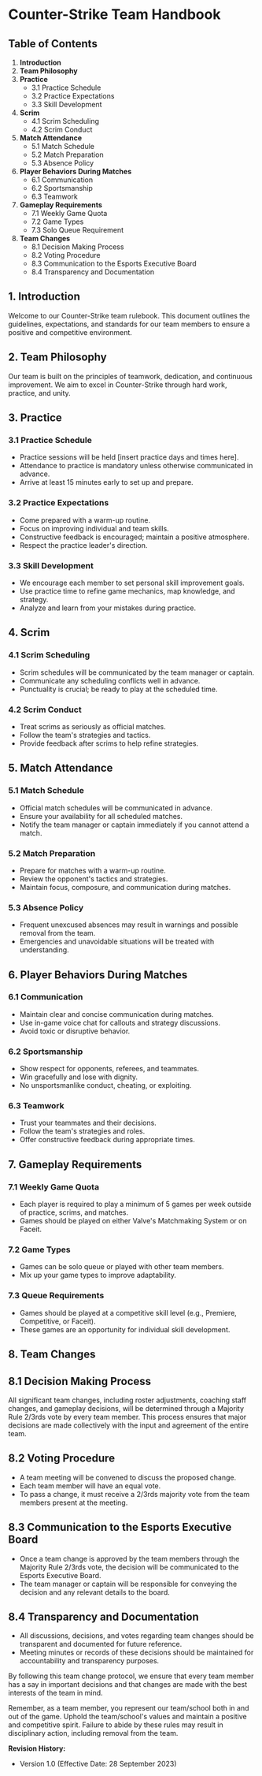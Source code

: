 # Counter-Strike Team Handbook

## Table of Contents
1. **Introduction**
2. **Team Philosophy**
3. **Practice**
   - 3.1 Practice Schedule
   - 3.2 Practice Expectations
   - 3.3 Skill Development
4. **Scrim**
   - 4.1 Scrim Scheduling
   - 4.2 Scrim Conduct
5. **Match Attendance**
   - 5.1 Match Schedule
   - 5.2 Match Preparation
   - 5.3 Absence Policy
6. **Player Behaviors During Matches**
   - 6.1 Communication
   - 6.2 Sportsmanship
   - 6.3 Teamwork
7. **Gameplay Requirements**
   - 7.1 Weekly Game Quota
   - 7.2 Game Types
   - 7.3 Solo Queue Requirement
8. **Team Changes**
   - 8.1 Decision Making Process
   - 8.2 Voting Procedure
   - 8.3 Communication to the Esports Executive Board
   - 8.4 Transparency and Documentation

## 1. Introduction
Welcome to our Counter-Strike team rulebook. This document outlines the guidelines, expectations, and standards for our team members to ensure a positive and competitive environment.

## 2. Team Philosophy
Our team is built on the principles of teamwork, dedication, and continuous improvement. We aim to excel in Counter-Strike through hard work, practice, and unity.

## 3. Practice
### 3.1 Practice Schedule
- Practice sessions will be held [insert practice days and times here].
- Attendance to practice is mandatory unless otherwise communicated in advance.
- Arrive at least 15 minutes early to set up and prepare.

### 3.2 Practice Expectations
- Come prepared with a warm-up routine.
- Focus on improving individual and team skills.
- Constructive feedback is encouraged; maintain a positive atmosphere.
- Respect the practice leader's direction.

### 3.3 Skill Development
- We encourage each member to set personal skill improvement goals.
- Use practice time to refine game mechanics, map knowledge, and strategy.
- Analyze and learn from your mistakes during practice.

## 4. Scrim
### 4.1 Scrim Scheduling
- Scrim schedules will be communicated by the team manager or captain.
- Communicate any scheduling conflicts well in advance.
- Punctuality is crucial; be ready to play at the scheduled time.

### 4.2 Scrim Conduct
- Treat scrims as seriously as official matches.
- Follow the team's strategies and tactics.
- Provide feedback after scrims to help refine strategies.

## 5. Match Attendance
### 5.1 Match Schedule
- Official match schedules will be communicated in advance.
- Ensure your availability for all scheduled matches.
- Notify the team manager or captain immediately if you cannot attend a match.

### 5.2 Match Preparation
- Prepare for matches with a warm-up routine.
- Review the opponent's tactics and strategies.
- Maintain focus, composure, and communication during matches.

### 5.3 Absence Policy
- Frequent unexcused absences may result in warnings and possible removal from the team.
- Emergencies and unavoidable situations will be treated with understanding.

## 6. Player Behaviors During Matches
### 6.1 Communication
- Maintain clear and concise communication during matches.
- Use in-game voice chat for callouts and strategy discussions.
- Avoid toxic or disruptive behavior.

### 6.2 Sportsmanship
- Show respect for opponents, referees, and teammates.
- Win gracefully and lose with dignity.
- No unsportsmanlike conduct, cheating, or exploiting.

### 6.3 Teamwork
- Trust your teammates and their decisions.
- Follow the team's strategies and roles.
- Offer constructive feedback during appropriate times.

## 7. Gameplay Requirements
### 7.1 Weekly Game Quota
- Each player is required to play a minimum of 5 games per week outside of practice, scrims, and matches.
- Games should be played on either Valve's Matchmaking System or on Faceit.

### 7.2 Game Types
- Games can be solo queue or played with other team members.
- Mix up your game types to improve adaptability.

### 7.3 Queue Requirements
- Games should be played at a competitive skill level (e.g., Premiere, Competitive, or Faceit).
- These games are an opportunity for individual skill development.

## 8. Team Changes
## 8.1 Decision Making Process
All significant team changes, including roster adjustments, coaching staff changes, and gameplay decisions, will be determined through a Majority Rule 2/3rds vote by every team member. This process ensures that major decisions are made collectively with the input and agreement of the entire team.

## 8.2 Voting Procedure
- A team meeting will be convened to discuss the proposed change.
- Each team member will have an equal vote.
- To pass a change, it must receive a 2/3rds majority vote from the team members present at the meeting.

## 8.3 Communication to the Esports Executive Board
- Once a team change is approved by the team members through the Majority Rule 2/3rds vote, the decision will be communicated to the Esports Executive Board.
- The team manager or captain will be responsible for conveying the decision and any relevant details to the board.

## 8.4 Transparency and Documentation
- All discussions, decisions, and votes regarding team changes should be transparent and documented for future reference.
- Meeting minutes or records of these decisions should be maintained for accountability and transparency purposes.

By following this team change protocol, we ensure that every team member has a say in important decisions and that changes are made with the best interests of the team in mind.

Remember, as a team member, you represent our team/school both in and out of the game. Uphold the team/school's values and maintain a positive and competitive spirit. Failure to abide by these rules may result in disciplinary action, including removal from the team.


**Revision History:**
- Version 1.0 (Effective Date: 28 September 2023)
